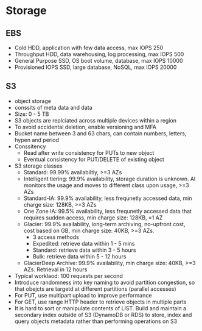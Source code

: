 # Storage

## EBS
* Cold HDD, application with few data access, max IOPS 250
* Throughput HDD, data warehousing, log processing, max IOPS 500
* General Purpose SSD, OS boot volume, database, max IOPS 10000
* Provisioned IOPS SSD, large database, NoSQL, max IOPS 20000

## S3
* object storage
* conssits of meta data and data
* Size: 0 - 5 TB
* S3 objects are replciated across multiple devices within a region
* To avoid accidental deletion, enable versioning and MFA
* Bucket name between 3 and 63 chars, can contain numbers, letters, hypen and period
* Conssitency
  * Read after write consistency for PUTs to new object
  * Eventual consistency for PUT/DELETE of existing object
* S3 storage classes
  * Standard: 99.99% availabiltiy, >=3 AZs
  * Intelligent tiering: 99.9% availability, storage duration is unknown. AI monitors the usage and moves to different class upon usage, >=3 AZs
  * Standard-IA: 99.9% availability, less frequnetly accessed data, min charge size: 128KB, >=3 AZs
  * One Zone IA: 99.5% availability, less frequnetly accessed data that requires sudden access, min charge size: 128KB, =1 AZ
  * Glacier: 99.9% availability, long-term archiving, no-upfront cost, cost based on GB, min charge size: 40KB, >=3 AZs.
    * 3 access methods
    * Expedited: retrieve data within 1 - 5 mins
    * Standard: retrieve data within 3 - 5 hours
    * Bulk: retrieve data within 5 - 12 hours
  * GlacierDeep Archive: 99.9% availability, min charge size: 40KB, >=3 AZs. Retrieval in 12 hours
* Typical worklaod: 100 requests per second
* Introduce randomness into key naming to avoid partition congestion, so that obejcts are targetd at different partitions (parallel accesses)
* For PUT, use multipart upload to improve performance
* For GET, use range HTTP header to retrieve objects in multiple parts
* It is hard to sort or manipulate contents of LIST. Build and maintain a secondary index outside of S3 (DynamoDB or RDS) to store, index and query objects metadata rather than performing operations on S3

    

